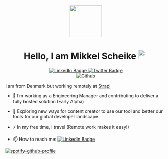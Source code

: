 <div id="header" align="center">
  <img src="https://media.giphy.com/media/M9gbBd9nbDrOTu1Mqx/giphy.gif" width="100"/>
</div>
<h1 align=center>
  Hello, I am Mikkel Scheike
  <img src="https://media.giphy.com/media/hvRJCLFzcasrR4ia7z/giphy.gif" width="30px"/>
</h1>
<div id="badges" align=center>
  <a href="https://www.linkedin.com/in/mikkelscheike/">
    <img src="https://img.shields.io/badge/LinkedIn-blue?style=for-the-badge&logo=linkedin&logoColor=white" alt="LinkedIn Badge"/>
  </a>
  <a href="your-twitter-URL">
    <img src="https://img.shields.io/badge/Twitter-blue?style=for-the-badge&logo=twitter&logoColor=white" alt="Twitter Badge"/>
    <br>
    <img src="https://komarev.com/ghpvc/?username=MikkelScheike&style=flat-square&color=blue" alt="Github"/>
  </a>
</div>

I am from Denmark but working remotely at <a href="https://strapi.io" target="_blank">Strapi</a>
- :telescope: I’m working as a Engineering Manager and contributing to deliver a fully hosted solution (Early Alpha)

- :seedling: Exploring new ways for content creator to use our tool and better our tools for our global developer landscape

- :zap: In my free time, I travel (Remote work makes it easy!)

- :mailbox: How to reach me: [![Linkedin Badge](https://img.shields.io/badge/-kakbar-blue?style=flat&logo=Linkedin&logoColor=white)](https://www.linkedin.com/in/mikkelscheike/)

[![spotify-github-profile](https://spotify-github-profile.vercel.app/api/view?uid=mikkelscheike&cover_image=true&theme=default&bar_color=53b14f&bar_color_cover=false)](https://github.com/kittinan/spotify-github-profile)
